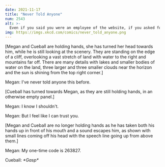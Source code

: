```yaml
---
date: 2021-11-17
title: "Never Told Anyone"
num: 2543
alt: >-
  Even if you said you were an employee of the website, if you asked for my password, I'd tell you.
img: https://imgs.xkcd.com/comics/never_told_anyone.png
---
```

[Megan and Cueball are holding hands, she has turned her head towards him, while he is still looking at the scenery. They are standing on the edge of a cliff, overlooking a vast stretch of land with water to the right and mountains far off. There are many details with lakes and smaller bodies of water on the land, three larger and three smaller clouds near the horizon and the sun is shining from the top right corner.]

Megan: I've never told anyone this before.

[Cueball has turned towards Megan, as they are still holding hands, in an otherwise empty panel.]

Megan: I know I shouldn't.

Megan: But I feel like I can trust you.

[Megan and Cueball are no longer holding hands as he has taken both his hands up in front of his mouth and a sound escapes him, as shown with small lines coming off his head with the speech line going up from above them.]

Megan: My one-time code is 263827.

Cueball: *\*Gasp\**